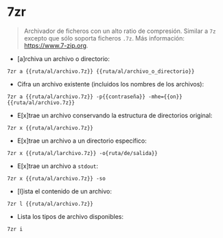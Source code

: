 # 7zr

> Archivador de ficheros con un alto ratio de compresión.
> Similar a `7z` excepto que sólo soporta ficheros `.7z`.
> Más información: <https://www.7-zip.org>.

- [a]rchiva un archivo o directorio:

`7zr a {{ruta/al/archivo.7z}} {{ruta/al/archivo_o_directorio}}`

- Cifra un archivo existente (incluidos los nombres de los archivos):

`7zr a {{ruta/al/archivo.7z}} -p{{contraseña}} -mhe={{on}} {{ruta/al/archivo.7z}}`

- E[x]trae un archivo conservando la estructura de directorios original:

`7zr x {{ruta/al/archivo.7z}}`

- E[x]trae un archivo a un directorio específico:

`7zr x {{ruta/al/larchivo.7z}} -o{ruta/de/salida}}`

- E[x]trae un archivo a `stdout`:

`7zr x {{ruta/al/archivo.7z}} -so`

- [l]ista el contenido de un archivo:

`7zr l {{ruta/al/archivo.7z}}`

- Lista los tipos de archivo disponibles:

`7zr i`
